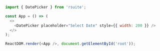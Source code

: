 <!--start-code-->

```js
import { DatePicker } from 'rsuite';

const App = () => (
  <>
    <DatePicker placeholder="Select Date" style={{ width: 200 }} />
  </>
);

ReactDOM.render(<App />, document.getElementById('root'));
```

<!--end-code-->
